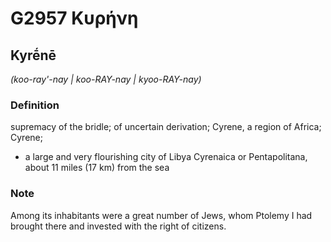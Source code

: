 # G2957 Κυρήνη

## Kyrḗnē

_(koo-ray'-nay | koo-RAY-nay | kyoo-RAY-nay)_

### Definition

supremacy of the bridle; of uncertain derivation; Cyrene, a region of Africa; Cyrene; 

- a large and very flourishing city of Libya Cyrenaica or Pentapolitana, about 11 miles (17 km) from the sea

### Note

Among its inhabitants were a great number of Jews, whom Ptolemy I had brought there and invested with the right of citizens.
